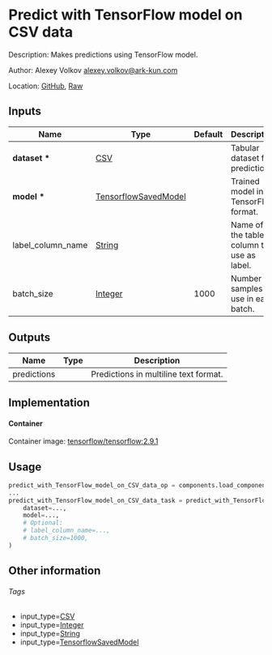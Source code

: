 <!-- BEGIN_GENERATED_CONTENT -->
# Predict with TensorFlow model on CSV data

Description: Makes predictions using TensorFlow model.

Author: Alexey Volkov <alexey.volkov@ark-kun.com>

Location: [GitHub](https://github.com/Ark-kun/pipeline_components/blob/master/components/tensorflow/Predict/on_CSV/component.yaml), [Raw](https://raw.githubusercontent.com/Ark-kun/pipeline_components/master/components/tensorflow/Predict/on_CSV/component.yaml)

## Inputs

|Name|Type|Default|Description|
|-|-|-|-|
|**dataset** **\***|[CSV]||Tabular dataset for prediction.|
|**model** **\***|[TensorflowSavedModel]||Trained model in TensorFlow format.|
|label_column_name|[String]||Name of the table column to use as label.|
|batch_size|[Integer]|1000|Number of samples to use in each batch.|

## Outputs

|Name|Type|Description|
|-|-|-|
|predictions||Predictions in multiline text format.|

## Implementation

#### Container

Container image: [tensorflow/tensorflow:2.9.1](https://hub.docker.com/r/tensorflow/tensorflow)

## Usage

```python
predict_with_TensorFlow_model_on_CSV_data_op = components.load_component_from_url("https://raw.githubusercontent.com/Ark-kun/pipeline_components/master/components/tensorflow/Predict/on_CSV/component.yaml")
...
predict_with_TensorFlow_model_on_CSV_data_task = predict_with_TensorFlow_model_on_CSV_data_op(
    dataset=...,
    model=...,
    # Optional:
    # label_column_name=...,
    # batch_size=1000,
)
```

## Other information

###### Tags

* input_type=[CSV]
* input_type=[Integer]
* input_type=[String]
* input_type=[TensorflowSavedModel]

[CSV]: https://github.com/Ark-kun/pipeline_components/tree/master/types/CSV
[Integer]: https://github.com/Ark-kun/pipeline_components/tree/master/types/Integer
[String]: https://github.com/Ark-kun/pipeline_components/tree/master/types/String
[TensorflowSavedModel]: https://github.com/Ark-kun/pipeline_components/tree/master/types/TensorflowSavedModel
<!-- END_GENERATED_CONTENT -->
